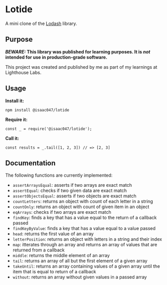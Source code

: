 # Lotide

A mini clone of the [Lodash](https://lodash.com) library.

## Purpose

**_BEWARE:_ This library was published for learning purposes. It is _not_ intended for use in production-grade software.**

This project was created and published by me as part of my learnings at Lighthouse Labs. 

## Usage

**Install it:**

`npm install @isaac047/lotide`

**Require it:**

`const _ = require('@isaac047/lotide');`

**Call it:**

`const results = _.tail([1, 2, 3]) // => [2, 3]`

## Documentation

The following functions are currently implemented:

* `assertArraysEqual`: asserts if two arrays are exact match
* `assertEqual`: checks if two given data are exact match  
* `assertObjectsEqual`: asserts if two objects are exact match
* `countLetters`: returns an object with count of each letter in  a string
* `countOnly`: returns an object with count of given item in  an object
* `eqArrays`: checks if two arrays are exact match
* `findKey`: finds a key that has a value equal to the return of a callback passed
* `findKeyByValue`: finds a key that has a value equal to a value passed 
* `head`: returns the first value of an array
* `letterPosition`: returns an object with letters in a string and their index 
* `map`: itterates through an array and returns an array of values that are returned from  a callback
* `middle`: returns the middle element of an array
* `tail`: returns an array of all but the first element of a given array 
* `takeUntil`: returns an array containing values of a given array until the item that is equal to return of a callback 
* `without`: returns an array without given values in a passed array